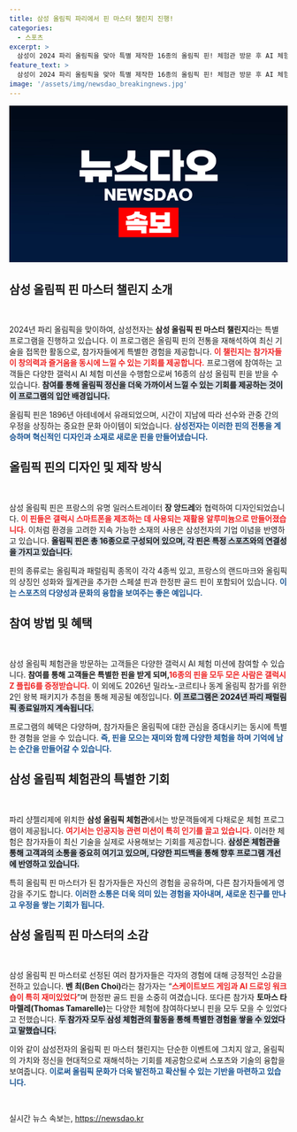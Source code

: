 ```yaml
---
title: 삼성 올림픽 파리에서 핀 마스터 챌린지 진행!
categories:
  - 스포츠
excerpt: >
  삼성이 2024 파리 올림픽을 맞아 특별 제작한 16종의 올림픽 핀! 체험관 방문 후 AI 체험 미션에 참여하면 핀을 수집할 수 있고, 전종 수집 시 갤럭시 Z 플립6와 동계 올림픽 참가 기회까지! 놓치지 마세요!
feature_text: >
  삼성이 2024 파리 올림픽을 맞아 특별 제작한 16종의 올림픽 핀! 체험관 방문 후 AI 체험 미션에 참여하면 핀을 수집할 수 있고, 전종 수집 시 갤럭시 Z 플립6와 동계 올림픽 참가 기회까지! 놓치지 마세요!
image: '/assets/img/newsdao_breakingnews.jpg'
---
```


<p><img src="/assets/img/newsdao_breakingnews.jpg" alt="firstkoreanews 속보" /></p>

<h2 data-ke-size="size26">삼성 올림픽 핀 마스터 챌린지 소개</h2>

<p data-ke-size="size16">&nbsp;</p>

<p>2024년 파리 올림픽을 맞이하여, 삼성전자는 <b>삼성 올림픽 핀 마스터 챌린지</b>라는 특별 프로그램을 진행하고 있습니다. 이 프로그램은 올림픽 핀의 전통을 재해석하여 최신 기술을 접목한 활동으로, 참가자들에게 특별한 경험을 제공합니다. <b><span style="color: #ee2323;">이 챌린지는 참가자들이 창의력과 즐거움을 동시에 느낄 수 있는 기회를 제공합니다.</span></b> 프로그램에 참여하는 고객들은 다양한 갤럭시 AI 체험 미션을 수행함으로써 16종의 삼성 올림픽 핀을 받을 수 있습니다. <b><span style="background-color: #21538527;">참여를 통해 올림픽 정신을 더욱 가까이서 느낄 수 있는 기회를 제공하는 것이 이 프로그램의 입안 배경입니다.</span></b> </p>

<p data-ke-size="size16">올림픽 핀은 1896년 아테네에서 유래되었으며, 시간이 지남에 따라 선수와 관중 간의 우정을 상징하는 중요한 문화 아이템이 되었습니다. <b><span style="color: #1a5490;">삼성전자는 이러한 핀의 전통을 계승하며 혁신적인 디자인과 소재로 새로운 핀을 만들어냈습니다.</span></b></p>

<h2 data-ke-size="size26">올림픽 핀의 디자인 및 제작 방식</h2>

<p data-ke-size="size16">&nbsp;</p>

<p>삼성 올림픽 핀은 프랑스의 유명 일러스트레이터 <b>장 앙드레</b>와 협력하여 디자인되었습니다. <b><span style="color: #ee2323;">이 핀들은 갤럭시 스마트폰을 제조하는 데 사용되는 재활용 알루미늄으로 만들어졌습니다.</span></b> 이처럼 환경을 고려한 지속 가능한 소재의 사용은 삼성전자의 기업 이념을 반영하고 있습니다. <b><span style="background-color: #21538527;">올림픽 핀은 총 16종으로 구성되어 있으며, 각 핀은 특정 스포츠와의 연결성을 가지고 있습니다.</span></b></p>

<p data-ke-size="size16">핀의 종류로는 올림픽과 패럴림픽 종목이 각각 4종씩 있고, 프랑스의 랜드마크와 올림픽의 상징인 성화와 월계관을 추가한 스페셜 핀과 한정판 골드 핀이 포함되어 있습니다. <b><span style="color: #1a5490;">이는 스포츠의 다양성과 문화의 융합을 보여주는 좋은 예입니다.</span></b></p>

<h2 data-ke-size="size26">참여 방법 및 혜택</h2>

<p data-ke-size="size16">&nbsp;</p>

<p>삼성 올림픽 체험관을 방문하는 고객들은 다양한 갤럭시 AI 체험 미션에 참여할 수 있습니다. <b>참여를 통해 고객들은 특별한 핀을 받게 되며,</b><b><span style="color: #ee2323;">16종의 핀을 모두 모은 사람은 갤럭시 Z 플립6를 증정받습니다.</span></b> 이 외에도 2026년 밀라노-코르티나 동계 올림픽 참가를 위한 2인 왕복 패키지가 추첨을 통해 제공될 예정입니다. <b><span style="background-color: #21538527;">이 프로그램은 2024년 파리 패럴림픽 종료일까지 계속됩니다.</span></b></p>

<p data-ke-size="size16">프로그램의 혜택은 다양하며, 참가자들은 올림픽에 대한 관심을 증대시키는 동시에 특별한 경험을 얻을 수 있습니다. <b><span style="color: #1a5490;">즉, 핀을 모으는 재미와 함께 다양한 체험을 하며 기억에 남는 순간을 만들어갈 수 있습니다.</span></b></p>

<h2 data-ke-size="size26">삼성 올림픽 체험관의 특별한 기회</h2>

<p data-ke-size="size16">&nbsp;</p>

<p>파리 샹젤리제에 위치한 <b>삼성 올림픽 체험관</b>에서는 방문객들에게 다채로운 체험 프로그램이 제공됩니다. <b><span style="color: #ee2323;">여기서는 인공지능 관련 미션이 특히 인기를 끌고 있습니다.</span></b> 이러한 체험은 참가자들이 최신 기술을 실제로 사용해보는 기회를 제공합니다. <b><span style="background-color: #21538527;">삼성은 체험관을 통해 고객과의 소통을 중요히 여기고 있으며, 다양한 피드백을 통해 향후 프로그램 개선에 반영하고 있습니다.</span></b></p>

<p data-ke-size="size16">특히 올림픽 핀 마스터가 된 참가자들은 자신의 경험을 공유하며, 다른 참가자들에게 영감을 주기도 합니다. <b><span style="color: #1a5490;">이러한 소통은 더욱 의미 있는 경험을 자아내며, 새로운 친구를 만나고 우정을 쌓는 기회가 됩니다.</span></b></p>

<h2 data-ke-size="size26">삼성 올림픽 핀 마스터의 소감</h2>

<p data-ke-size="size16">&nbsp;</p>

<p>삼성 올림픽 핀 마스터로 선정된 여러 참가자들은 각자의 경험에 대해 긍정적인 소감을 전하고 있습니다. <b>벤 최(Ben Choi)</b>라는 참가자는 “<b><span style="color: #ee2323;">스케이트보드 게임과 AI 드로잉 워크숍이 특히 재미있었다</span></b>”며 한정판 골드 핀을 소중히 여겼습니다. 또다른 참가자 <b>토마스 타마렐레(Thomas Tamarelle)</b>는 다양한 체험에 참여하다보니 핀을 모두 모을 수 있었다고 전했습니다. <b><span style="background-color: #21538527;">두 참가자 모두 삼성 체험관의 활동을 통해 특별한 경험을 쌓을 수 있었다고 말했습니다.</span></b></p>

<p data-ke-size="size16">이와 같이 삼성전자의 올림픽 핀 마스터 챌린지는 단순한 이벤트에 그치지 않고, 올림픽의 가치와 정신을 현대적으로 재해석하는 기회를 제공함으로써 스포츠와 기술의 융합을 보여줍니다. <b><span style="color: #1a5490;">이로써 올림픽 문화가 더욱 발전하고 확산될 수 있는 기반을 마련하고 있습니다.</span></b></p>

<p data-ke-size="size16">&nbsp;</p>
실시간 뉴스 속보는, <a href="https://newsdao.kr" rel="dofollow">https://newsdao.kr</a>



